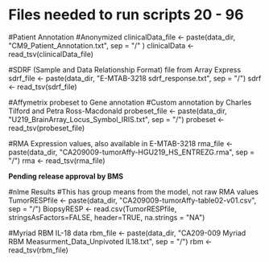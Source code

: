
# Files needed to run scripts 20 - 96

#Patient Annotation
#Anonymized
clinicalData_file <- paste(data_dir, "CM9_Patient_Annotation.txt", sep = "/" )
clinicalData <- read_tsv(clinicalData_file)

#SDRF (Sample and Data Relationship Format) file from Array Express
sdrf_file <- paste(data_dir, "E-MTAB-3218 sdrf_response.txt", sep = "/")
sdrf <- read_tsv(sdrf_file)

#Affymetrix probeset to Gene annotation
#Custom annotation by Charles Tilford and Petra Ross-Macdonald
probeset_file <- paste(data_dir, "U219_BrainArray_Locus_Symbol_IRIS.txt", sep = "/")
probeset <- read_tsv(probeset_file)

#RMA Expression values, also available in E-MTAB-3218
rma_file <- paste(data_dir, "CA209009-tumorAffy-HGU219_HS_ENTREZG.rma", sep = "/")
rma <- read_tsv(rma_file)

**Pending release approval by BMS**

#nlme Results
#This has group means from the model, not raw RMA values
TumorRESPfile <- paste(data_dir, "CA209009-tumorAffy-table02-v01.csv", sep = "/")
BiopsyRESP <- read.csv(TumorRESPfile, stringsAsFactors=FALSE, header=TRUE, na.strings = "NA")

#Myriad RBM IL-18 data
rbm_file <- paste(data_dir, 
					 "CA209-009 Myriad RBM Measurment_Data_Unpivoted IL18.txt", 
					 sep = "/")
rbm <- read_tsv(rbm_file)
